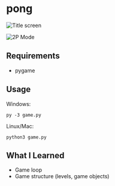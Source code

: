 # pong

![Title screen](https://raw.githubusercontent.com/gestalt8003/pong/master/captures/title_screen.png)

![2P Mode](https://raw.githubusercontent.com/gestalt8003/pong/master/captures/2p.png)

## Requirements
- pygame

## Usage
Windows: 
```
py -3 game.py
```
Linux/Mac: 
```
python3 game.py
```
## What I Learned
- Game loop 
- Game structure (levels, game objects)
